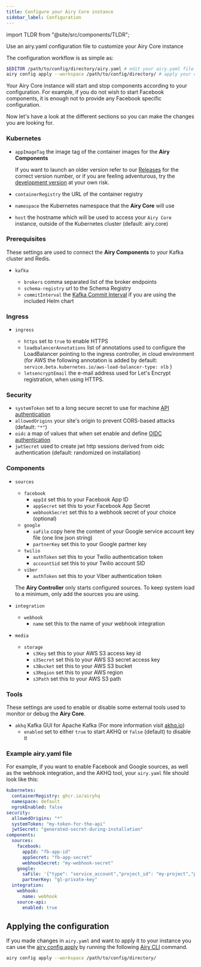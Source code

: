 ```yaml
---
title: Configure your Airy Core instance
sidebar_label: Configuration
---
```


import TLDR from "@site/src/components/TLDR";

<TLDR>

Use an airy.yaml configuration file to customize your Airy Core instance

</TLDR>

The configuration workflow is as simple as:

```sh
$EDITOR /path/to/config/directory/airy.yaml # edit your airy.yaml file
airy config apply --workspace /path/to/config/directory/ # apply your config
```

Your Airy Core instance will start and stop components according to your
configuration. For example, if you do not wish to start Facebook components, it
is enough not to provide any Facebook specific configuration.

Now let's have a look at the different sections so you can make the changes you
are looking for.

### Kubernetes

- `appImageTag` the image tag of the container images for the **Airy Components**

  If you want to launch an older version refer to our
  [Releases](https://github.com/airyhq/airy/releases) for the correct version
  number, or if you are feeling adventurous, try the [development version](https://github.com/airyhq/airy/blob/develop/VERSION) at your own risk.

- `containerRegistry` the URL of the container registry

- `namespace` the Kubernetes namespace that the **Airy Core** will use

- `host` the hostname which will be used to access your `Airy Core` instance, outside of the Kubernetes cluster (default: airy.core)

### Prerequisites

These settings are used to connect the **Airy Components** to your Kafka
cluster and Redis.

- `kafka`

  - `brokers` comma separated list of the broker endpoints
  - `schema-registry` url to the Schema Registry
  - `commitInterval` the [Kafka Commit Interval](https://kafka.apache.org/documentation/#consumerconfigs_auto.commit.interval.ms) if you are using the included Helm chart

### Ingress

- `ingress`

  - `https` set to `true` to enable HTTPS
  - `loadbalancerAnnotations` list of annotations used to configure the LoadBalancer pointing to the ingress controller, in cloud environment (for AWS the following annotation is added by default: `service.beta.kubernetes.io/aws-load-balancer-type: nlb` )
  - `letsencryptEmail` the e-mail address used for Let's Encrypt registration, when using HTTPS.

### Security

- `systemToken` set to a long secure secret to use for machine [API authentication](security#api-security)
- `allowedOrigins` your site's origin to prevent CORS-based attacks (default: `"*"`)
- `oidc` a map of values that when set enable and define [OIDC authentication](security#configuring-oidc)
- `jwtSecret` used to create jwt http sessions derived from oidc authentication (default: randomized on installation)

### Components

- `sources`

  - `facebook`
    - `appId` set this to your Facebook App ID
    - `appSecret` set this to your Facebook App Secret
    - `webhookSecret` set this to a webhook secret of your choice (optional)
  - `google`
    - `saFile` copy here the content of your Google service account key file (one line json string)
    - `partnerKey` set this to your Google partner key
  - `twilio`
    - `authToken` set this to your Twilio authentication token
    - `accountSid` set this to your Twilio account SID
  - `viber`
    - `authToken` set this to your Viber authentication token

  The **Airy Controller** only starts configured sources. To keep system load to
  a minimum, only add the sources you are using.

- `integration`
  - `webhook`
    - `name` set this to the name of your webhook integration
- `media`
  - `storage`
    - `s3Key` set this to your AWS S3 access key id
    - `s3Secret` set this to your AWS S3 secret access key
    - `s3Bucket` set this to your AWS S3 bucket
    - `s3Region` set this to your AWS region
    - `s3Path` set this to your AWS S3 path

### Tools

These settings are used to enable or disable some external tools used to
monitor or debug the **Airy Core**.

- `akhq` Kafka GUI for Apache Kafka (For more information visit [akhq.io](https://akhq.io/))
  - `enabled` set to either `true` to start AKHQ or `false` (default) to disable it

### Example airy.yaml file

For example, if you want to enable Facebook and Google sources, as well as the webhook integration, and the AKHQ tool, your `airy.yaml` file should look like this:

```yaml
kubernetes:
  containerRegistry: ghcr.io/airyhq
  namespace: default
  ngrokEnabled: false
security:
  allowedOrigins: "*"
  systemToken: "my-token-for-the-api"
  jwtSecret: "generated-secret-during-installation"
components:
  sources:
    facebook:
      appId: "fb-app-id"
      appSecret: "fb-app-secret"
      webhookSecret: "my-webhook-secret"
    google:
      saFile: '{"type": "service_account","project_id": "my-project","private_key_id": "my-private-key-id","private_key": "-----BEGIN PRIVATE KEY-----\nKEY-DATA-\n-----END PRIVATE KEY-----\n","client_email": "some-e-mail","client_id": "client-id",....}'
      partnerKey: "gl-private-key"
  integration:
    webhook:
      name: webhook
    source-api:
      enabled: true
```

## Applying the configuration

If you made changes in `airy.yaml` and want to apply it to your instance you can
use the [airy config apply](/cli/usage.md#config-apply) by running the
following [Airy CLI](/cli/introduction.md) command.

```bash
airy config apply --workspace /path/to/config/directory/
```
